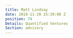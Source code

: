 ```yaml
---
title: Matt Lindsay
date: 2018-11-20 15:39:00 Z
position: 74
Details: Quantified Ventures
Section: advisory
---
```


